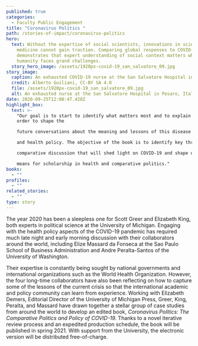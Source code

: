 ```yaml
---
published: true
categories:
  - Faculty Public Engagement
title: "Coronavirus Politics "
path: /stories-of-impact/coronavirus-politics
hero:
  text: Without the expertise of social scientists, innovations in science and
    medicine cannot gain traction. Comparing global responses to COVID-19
    demonstrates that expert understanding of social context matters when
    humanity faces grand challenges.
  story_hero_image: /assets/1920px-covid-19_san_salvatore_09.jpg
story_image:
  caption: An exhausted COVID-19 nurse at the San Salvatore Hospital in Pesaro, Italy
  credit: Alberto Guiliani, CC-BY SA 4.0
  file: /assets/1920px-covid-19_san_salvatore_09.jpg
  alt: An exhausted nurse at the San Salvatore Hospital in Pesaro, Italy
date: 2020-09-25T12:08:47.428Z
highlight_box:
  text: >-
    "Our goal is to start to identify what matters most and to explain it in
    order to shape the

    future conversations about the meaning and lessons of this disease for comparative politics

    and health policy. The objective of the book is to identify key threads in the global

    comparative discussion that will shed light on COVID-19 and shape debates about what it

    means for scholarship in health and comparative politics."
books:
  - ""
profiles:
  - ""
related_stories:
  - ""
type: story
---
```

The year 2020 has been a sleepless one for Scott Greer and Elizabeth King, both experts in political science at the University of Michigan. Engaging with the health policy aspects of the COVID-19 pandemic has required much late night and early morning discussion with their collaborators around the world, including Elize Massard da Fonseca at the Sao Paulo School of Business Administration and Andre Peralta-Santos of the University of Washington. 

Their expertise is constantly being sought by national governments and international organizations such as the World Health Organization. However, the four long-time collaborators have also been reflecting on how to capture some of the lessons of the current crisis so that the international academic and policy community can learn from experience. Working with Elizabeth Demers, Editorial Director of the University of Michigan Press, Greer, King, Peralta, and Massard have drawn together a stellar group of case studies from around the world to develop an edited book, *Coronavirus Politics: The Comparative Politics and Policy of COVID-19.* Thanks to a novel iterative review process and an expedited production schedule, the book will be published in spring 2021. With support from the University, the electronic version will be distributed free-of-charge.